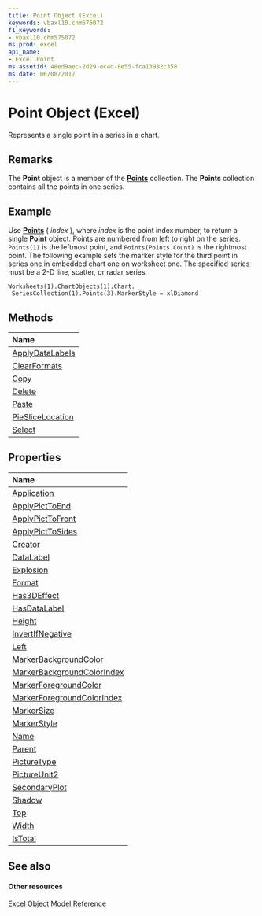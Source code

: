 ```yaml
---
title: Point Object (Excel)
keywords: vbaxl10.chm575072
f1_keywords:
- vbaxl10.chm575072
ms.prod: excel
api_name:
- Excel.Point
ms.assetid: 48ed9aec-2d29-ec4d-8e55-fca13982c358
ms.date: 06/08/2017
---
```



# Point Object (Excel)

Represents a single point in a series in a chart.


## Remarks

 The **Point** object is a member of the **[Points](points-object-excel.md)** collection. The **Points** collection contains all the points in one series.


## Example

Use **[Points](series-points-method-excel.md)** ( _index_ ), where _index_ is the point index number, to return a single **Point** object. Points are numbered from left to right on the series. `Points(1)` is the leftmost point, and `Points(Points.Count)` is the rightmost point. The following example sets the marker style for the third point in series one in embedded chart one on worksheet one. The specified series must be a 2-D line, scatter, or radar series.


```
Worksheets(1).ChartObjects(1).Chart. _ 
 SeriesCollection(1).Points(3).MarkerStyle = xlDiamond
```


## Methods



|**Name**|
|:-----|
|[ApplyDataLabels](point-applydatalabels-method-excel.md)|
|[ClearFormats](point-clearformats-method-excel.md)|
|[Copy](point-copy-method-excel.md)|
|[Delete](point-delete-method-excel.md)|
|[Paste](point-paste-method-excel.md)|
|[PieSliceLocation](point-pieslicelocation-method-excel.md)|
|[Select](point-select-method-excel.md)|

## Properties



|**Name**|
|:-----|
|[Application](point-application-property-excel.md)|
|[ApplyPictToEnd](point-applypicttoend-property-excel.md)|
|[ApplyPictToFront](point-applypicttofront-property-excel.md)|
|[ApplyPictToSides](point-applypicttosides-property-excel.md)|
|[Creator](point-creator-property-excel.md)|
|[DataLabel](point-datalabel-property-excel.md)|
|[Explosion](point-explosion-property-excel.md)|
|[Format](point-format-property-excel.md)|
|[Has3DEffect](point-has3deffect-property-excel.md)|
|[HasDataLabel](point-hasdatalabel-property-excel.md)|
|[Height](point-height-property-excel.md)|
|[InvertIfNegative](point-invertifnegative-property-excel.md)|
|[Left](point-left-property-excel.md)|
|[MarkerBackgroundColor](point-markerbackgroundcolor-property-excel.md)|
|[MarkerBackgroundColorIndex](point-markerbackgroundcolorindex-property-excel.md)|
|[MarkerForegroundColor](point-markerforegroundcolor-property-excel.md)|
|[MarkerForegroundColorIndex](point-markerforegroundcolorindex-property-excel.md)|
|[MarkerSize](point-markersize-property-excel.md)|
|[MarkerStyle](point-markerstyle-property-excel.md)|
|[Name](point-name-property-excel.md)|
|[Parent](point-parent-property-excel.md)|
|[PictureType](point-picturetype-property-excel.md)|
|[PictureUnit2](point-pictureunit2-property-excel.md)|
|[SecondaryPlot](point-secondaryplot-property-excel.md)|
|[Shadow](point-shadow-property-excel.md)|
|[Top](point-top-property-excel.md)|
|[Width](point-width-property-excel.md)|
|[IsTotal](point-istotal-property-excel.md)|

## See also


#### Other resources


[Excel Object Model Reference](http://msdn.microsoft.com/library/11ea8598-8a20-92d5-f98b-0da04263bf2c%28Office.15%29.aspx)
